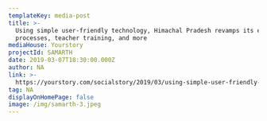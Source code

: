 ```yaml
---
templateKey: media-post
title: >-
  Using simple user-friendly technology, Himachal Pradesh revamps its education
  processes, teacher training, and more
mediaHouse: Yourstory
projectId: SAMARTH
date: 2019-03-07T18:30:00.000Z
author: NA
link: >-
  https://yourstory.com/socialstory/2019/03/using-simple-user-friendly-technology-himachal-pra-lo676t9g2z
tag: NA
displayOnHomePage: false
image: /img/samarth-3.jpeg
---
```


